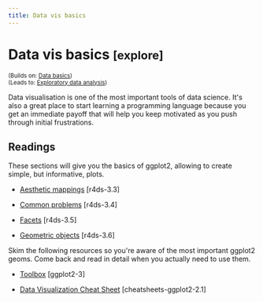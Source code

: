 ```yaml
---
title: Data vis basics
---
```


<!-- Generated automatically from vis-basics.yml. Do not edit by hand -->

# Data vis basics <small class='explore'>[explore]</small>
<small>(Builds on: [Data basics](data-basics.md))</small>  
<small>(Leads to: [Exploratory data analysis](eda.md))</small>

Data visualisation is one of the most important tools of data science.
It's also a great place to start learning a programming language because
you get an immediate payoff that will help you keep motivated as you push
through initial frustrations.

## Readings

These sections will give you the basics of ggplot2, allowing to create simple,
but informative, plots.

  * [Aesthetic mappings](http://r4ds.had.co.nz/data-visualisation.html#aesthetic-mappings) [r4ds-3.3]

  * [Common problems](http://r4ds.had.co.nz/data-visualisation.html#common-problems) [r4ds-3.4]

  * [Facets](http://r4ds.had.co.nz/data-visualisation.html#facets) [r4ds-3.5]

  * [Geometric objects](http://r4ds.had.co.nz/data-visualisation.html#geometric-objects) [r4ds-3.6]

Skim the following resources so you're aware of the most important ggplot2
geoms. Come back and read in detail when you actually need to use them.

  * [Toolbox](http://link.springer.com.ezproxy.stanford.edu/chapter/10.1007/978-3-319-24277-4_3) [ggplot2-3]

  * [Data Visualization Cheat Sheet](https://www.rstudio.com/wp-content/uploads/2016/11/ggplot2-cheatsheet-2.1.pdf) [cheatsheets-ggplot2-2.1]


